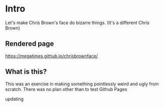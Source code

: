 # Intro
Let's make Chris Brown's face do bizarre things. (It's a different Chris Brown)

## Rendered page 
https://megatimes.github.io/chrisbrownface/


## What is this?
This was an exercise in making something pointlessly weird and ugly from scratch. There was no plan other than to test Github Pages 

updating


